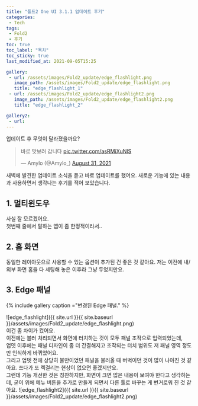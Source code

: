 ```yaml
---
title: "폴드2 One UI 3.1.1 업데이트 후기"
categories:
 - Tech
tags:
 - Fold2
 - 후기
toc: true
toc_label: "목차"
toc_sticky: true
last_modified_at: 2021-09-05T15:25

gallery:
 - url: /assets/images/Fold2_update/edge_flashlight.png
   image_path: /assets/images/Fold2_update/edge_flashlight.png
   title: "edge_flashlight_1"
 - url: /assets/images/Fold2_update/edge_flashlight2.png
   image_path: /assets/images/Fold2_update/edge_flashlight2.png
   title: "edge_flashlight_2"

gallery2:
 - url: 
---
```

업데이트 후 무엇이 달라졌을까요?

<blockquote class="twitter-tweet"><p lang="ko" dir="ltr">바로 맛보러 갑니다 <a href="https://t.co/asRMiXuNlS">pic.twitter.com/asRMiXuNlS</a></p>&mdash; Amylo (@Amylo_) <a href="https://twitter.com/Amylo_/status/1432750710433583113?ref_src=twsrc%5Etfw">August 31, 2021</a></blockquote> <script async src="https://platform.twitter.com/widgets.js" charset="utf-8"></script>

새벽에 발견한 업데이트 소식을 듣고 바로 업데이트를 했어요. 새로운 기능에 있는 내용과 사용하면서 생각나는 후기를 적어 보았습니다.

## 1. 멀티윈도우
사실 잘 모르겠어요.  
첫번째 줄에서 말하는 앱이 좀 한정적이라서..

## 2. 홈 화면
동일한 레이아웃으로 사용할 수 있는 옵션이 추가된 건 좋은 것 같아요. 저는 이전에 내/외부 화면 홈을 다 세팅해 놓은 이후라 그냥 두었지만요.

## 3. Edge 패널

{% include gallery caption ="변경된 Edge 패널." %}

![edge_flashlight]({{ site.url }}{{ site.baseurl }}/assets/images/Fold2_update/edge_flashlight.png)  
이건 좀 차이가 컸어요.  
이전에는 블러 처리되면서 화면에 터치하는 것이 모두 패널 조작으로 입력되었는데,  
업뎃 이후에는 패널 디자인이 좀 더 간결해지고 조작되는 터치 범위도 저 패널 영역 정도만 인식하게 바뀌었어요.  
그리고 업뎃 전에 상당히 불만이었던 패널을 불러올 때 버벅이던 것이 많이 나아진 것 같아요. 쓰다가 또 렉걸리는 현상이 없으면 좋겠지만요.  
그런데 기능 개선한 것은 칭찬하지만, 화면이 크면 많은 내용이 보여야 한다고 생각하는데, 굳이 위에 메뉴 버튼을 추가로 만들게 되면서 다른 툴로 바꾸는 게 번거로워 진 것 같아요.
![edge_flashlight2]({{ site.url }}{{ site.baseurl }}/assets/images/Fold2_update/edge_flashlight2.png)
